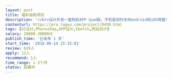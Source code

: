 ```yaml
---                
layout: post       
title: 福彩自助项目           
description: '</br>设计开发一套购彩APP（pad版，手机版同时支持android和iOS两套平台下运行。</br>参考腾讯应用宝下载，福彩自助的APP 功能和这个软件差不多。</br>现招收UI设计师一名，Java高级工程师一名，有jfinal开发经验者优先，要求现场坐班。</br>'     
contenturl: https://pro.lagou.com/project/8430.html      
tags: [UI设计,Photoshop,APP设计,Sketch,网站设计]            
salary: 20000-30000元          
publish_time: '已发布 1 天'         
start_time: '2018-06-14 15:15:01'           
review: 619人                   
apply: 12人                   
recommend: 1人                   
time_range: 1-3个月              
status: 招募中                  
---                 
```

